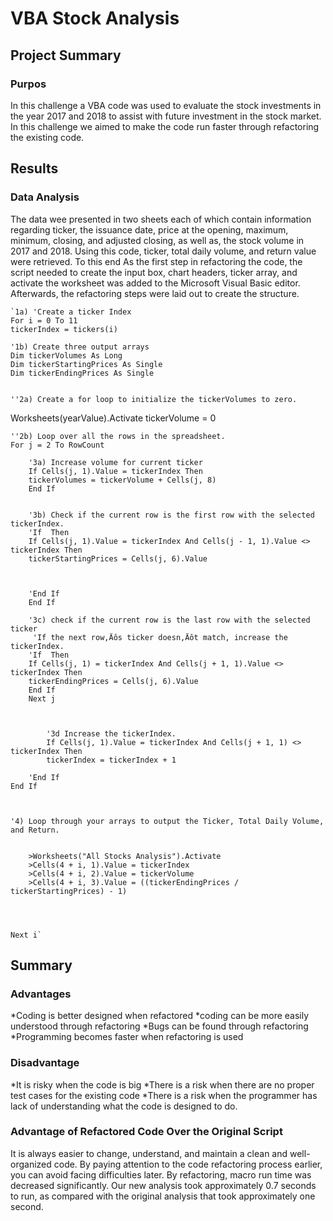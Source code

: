 # VBA Stock Analysis
## Project Summary
### Purpos
In this challenge a VBA code was used to evaluate the stock investments in the year 2017 and 2018 to assist with future investment in the stock market. In this challenge we aimed to make the code run faster through refactoring the existing code.  
## Results
### Data Analysis
The data wee presented in two sheets each of which contain information regarding ticker, the issuance date, price at the opening, maximum, minimum,  closing, and adjusted closing, as well as, the stock volume in 2017 and 2018. Using this code, ticker, total daily volume, and return value were retrieved. To this end As the first step in refactoring the code, the script needed to create the input box, chart headers, ticker array, and activate the worksheet was added to the Microsoft Visual Basic editor. Afterwards, the refactoring steps were laid out to create the structure. 

    `1a) 'Create a ticker Index
    For i = 0 To 11
    tickerIndex = tickers(i)
    
    '1b) Create three output arrays
    Dim tickerVolumes As Long
    Dim tickerStartingPrices As Single
    Dim tickerEndingPrices As Single
    
    
    ''2a) Create a for loop to initialize the tickerVolumes to zero.
  Worksheets(yearValue).Activate
    tickerVolume = 0
        
    ''2b) Loop over all the rows in the spreadsheet.
    For j = 2 To RowCount
    
        '3a) Increase volume for current ticker
        If Cells(j, 1).Value = tickerIndex Then
        tickerVolumes = tickerVolume + Cells(j, 8)
        End If
        
        
        '3b) Check if the current row is the first row with the selected tickerIndex.
        'If  Then
        If Cells(j, 1).Value = tickerIndex And Cells(j - 1, 1).Value <> tickerIndex Then
        tickerStartingPrices = Cells(j, 6).Value
        
            
            
        'End If
        End If
        
        '3c) check if the current row is the last row with the selected ticker
         'If the next row‚Äôs ticker doesn‚Äôt match, increase the tickerIndex.
        'If  Then
        If Cells(j, 1) = tickerIndex And Cells(j + 1, 1).Value <> tickerIndex Then
        tickerEndingPrices = Cells(j, 6).Value
        End If
        Next j
        
            

            '3d Increase the tickerIndex.
            If Cells(j, 1).Value = tickerIndex And Cells(j + 1, 1) <> tickerIndex Then
            tickerIndex = tickerIndex + 1
            
        'End If
    End If
    

    
    '4) Loop through your arrays to output the Ticker, Total Daily Volume, and Return.
    
       
        >Worksheets("All Stocks Analysis").Activate
        >Cells(4 + i, 1).Value = tickerIndex
        >Cells(4 + i, 2).Value = tickerVolume
        >Cells(4 + i, 3).Value = ((tickerEndingPrices / tickerStartingPrices) - 1)
        
    
        
        
    Next i`

## Summary

### Advantages
*Coding is better designed when refactored
*coding can be more easily understood through refactoring
*Bugs can be found through refactoring
*Programming becomes faster when refactoring is used
### Disadvantage
*It is risky when the code is big
*There is a risk when there are no proper test cases for the existing code
*There is a risk when the programmer has lack of understanding what the code is designed to do.

### Advantage of Refactored Code Over the Original Script
It is always easier to change, understand, and maintain a clean and well-organized code. By paying attention to the code refactoring process earlier, you can avoid facing difficulties later. By refactoring, macro run time was decreased significantly. Our new analysis took approximately 0.7 seconds to run, as compared with the original analysis that took approximately one second.

